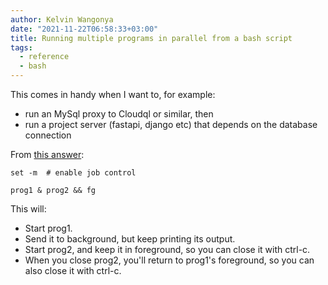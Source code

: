 ```yaml
---
author: Kelvin Wangonya
date: "2021-11-22T06:58:33+03:00"
title: Running multiple programs in parallel from a bash script
tags:
  - reference
  - bash
---
```


This comes in handy when I want to, for example:

- run an MySql proxy to Cloudql or similar, then
- run a project server (fastapi, django etc) that depends on the
  database connection

From [this
answer](https://stackoverflow.com/questions/3004811/how-do-you-run-multiple-programs-in-parallel-from-a-bash-script):

```shell
set -m  # enable job control

prog1 & prog2 && fg
```

This will:

- Start prog1.
- Send it to background, but keep printing its output.
- Start prog2, and keep it in foreground, so you can close it with
  ctrl-c.
- When you close prog2, you\'ll return to prog1\'s foreground, so you
  can also close it with ctrl-c.
